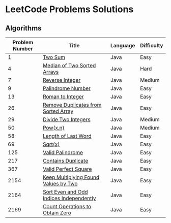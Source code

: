 # LeetCode Problems Solutions


## Algorithms
                                                                                                                                                                                                   

| Problem Number | Title | Language | Difficulty |
| ------------- | ------------- | ------------- | ------------- | 
| 1  | [Two Sum](https://leetcode.com/problems/two-sum/)  | Java  | Easy  |
| 4  | [Median of Two Sorted Arrays](https://leetcode.com/problems/median-of-two-sorted-arrays/)  | Java  | Hard  |
| 7  | [Reverse Integer](https://leetcode.com/problems/reverse-integer/)  | Java  | Medium  |
| 9  | [Palindrome Number](https://leetcode.com/problems/palindrome-number/)  | Java  | Easy  |
| 13  | [Roman to Integer](https://leetcode.com/problems/roman-to-integer/)  | Java  | Easy  |
| 26  | [Remove Duplicates from Sorted Array](https://leetcode.com/problems/remove-duplicates-from-sorted-array/)  | Java  | Easy  |
| 29  | [Divide Two Integers](https://leetcode.com/problems/divide-two-integers/)  | Java  | Medium  |
| 50  | [Pow(x,n)](https://leetcode.com/problems/powx-n/)  | Java  | Medium  |
| 58  | [Length of Last Word](https://leetcode.com/problems/length-of-last-word/)  | Java  | Easy  |
| 69  | [Sqrt(x)](https://leetcode.com/problems/sqrtx/)  | Java  | Easy  |
| 125  | [Valid Palindrome](https://leetcode.com/problems/valid-palindrome/)  | Java  | Easy  |
| 217  | [Contains Duplicate](https://leetcode.com/problems/contains-duplicate/)  | Java  | Easy  |
| 367  | [Valid Perfect Square](https://leetcode.com/problems/valid-perfect-square/)  | Java  | Easy  |
| 2154  | [Keep Multiplying Found Values by Two](https://leetcode.com/problems/keep-multiplying-found-values-by-two/)  | Java  | Easy  |
| 2164  | [Sort Even and Odd Indices Independently](https://leetcode.com/problems/sort-even-and-odd-indices-independently/)  | Java  | Easy  |
| 2169  | [Count Operations to Obtain Zero](https://leetcode.com/problems/count-operations-to-obtain-zero/)  | Java  | Easy  |






